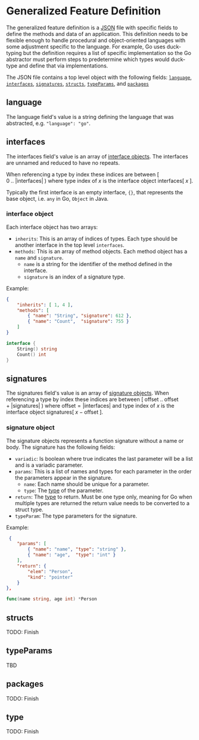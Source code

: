 # Generalized Feature Definition

The generalized feature definition is a
[JSON](https://www.json.org/json-en.html) file with specific fields to
define the methods and data of an application. This definition needs to be
flexible enough to handle procedural and object-oriented languages with some
adjustment specific to the language. For example, Go uses duck-typing
but the definition requires a list of specific implementation so the Go
abstractor must perform steps to predetermine which types would duck-type
and define that via implementations.

The JSON file contains a top level object with the following fields:
[`language`](#language),
[`interfaces`](#interfaces),
[`signatures`](#signatures),
[`structs`](#structs),
[`typeParams`](#typeparams),
and [`packages`](#packages)

## language

The language field's value is a string defining the language that was abstracted,
e.g. `"language": "go"`.

## interfaces

The interfaces field's value is an array of [interface objects](#interface-object).
The interfaces are unnamed and reduced to have no repeats.

When referencing a type by index these indices are between
$[\;0\;..\;|\text{interfaces}|\;)$
where type index of $x$ is the interface object $\text{interfaces}[\;x\;]$.

Typically the first interface is an empty interface, `{}`, that represents
the base object, i.e. `any` in Go, `Object` in Java.

### interface object

Each interface object has two arrays:

- `inherits`: This is an array of indices of types. Each type should be
    another interface in the top level `interfaces`.
- `methods`: This is an array of method objects. Each method
    object has a `name` and `signature`.
  - `name` is a string for the identifier of the method defined in the interface.
  - `signature` is an index of a signature type.

Example:

```json
{
    "inherits": [ 1, 4 ],
    "methods": [
        { "name": "String", "signature": 612 },
        { "name": "Count",  "signature": 755 }
    ]
}
```

```go
interface {
    String() string
    Count() int
}
```

## signatures

The signatures field's value is an array of [signature objects](#signature-object).
When referencing a type by index these indices are between
$[\;\text{offset}\;..\;\text{offset}+|\text{signatures}|\;)$
where $\text{offset} = |\text{interfaces}|$ and
type index of $x$ is the interface object $\text{signatures}[\;x-\text{offset}\;]$.

### signature object

The signature objects represents a function signature without a name or body.
The signature has the following fields:

- `variadic`: Is boolean where true indicates the last parameter will be a
  list and is a variadic parameter.
- `params`: This is a list of names and types for each parameter in the order
   the parameters appear in the signature.
  - `name`: Each name should be unique for a parameter.
  - `type`: The [type](#type) of the parameter.
- `return`: The [type](#type) to return. Must be one type only, meaning for Go
  when multiple types are returned the return value needs to be converted
  to a struct type.
- `typeParam`: The type parameters for the signature.

Example:

```json
 {
    "params": [
        { "name": "name", "type": "string" },
        { "name": "age",  "type": "int" }
    ],
    "return": {
        "elem": "Person",
        "kind": "pointer"
    }
},
```

```go
func(name string, age int) *Person
```

## structs

TODO: Finish

## typeParams

TBD

## packages

TODO: Finish

## type

TODO: Finish
